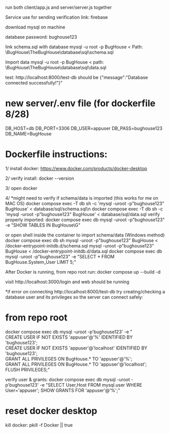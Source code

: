 

run both client/app.js and server/server.js together


Service use for sending verification link: firebase 

download mysql on machine

database password: bughouse123

link schema.sql with database
mysql -u root -p BugHouse < Path: \BugHouse\TheBugHouse\database\sql\schema.sql

Import data
mysql -u root -p BugHouse <  path: \BugHouse\TheBugHouse\database\sql\data.sql



test: http://localhost:8000/test-db
should be {"message":"Database connected successfully!"}"





# new server/.env file (for dockerfile 8/28)
DB_HOST=db
DB_PORT=3306
DB_USER=appuser
DB_PASS=bughouse123
DB_NAME=BugHouse

# Dockerfile instructions:
1/ install docker:
https://www.docker.com/products/docker-desktop

2/ verify install:
docker --version

3/ open docker

4/ *might need to verify if schema/data is imported (this works for me on MAC OS)
docker compose exec -T db sh -c 'mysql -uroot -p"bughouse123" BugHouse' < database/sql/schema.sql\n
docker compose exec -T db sh -c 'mysql -uroot -p"bughouse123" BugHouse' < database/sql/data.sql
verify properly imported:
docker compose exec db mysql -uroot -p"bughouse123" -e "SHOW TABLES IN BugHouse\G"


or open shell inside the container to import schema/data (Windows method)
docker compose exec db sh
mysql -uroot -p"bughouse123" BugHouse < /docker-entrypoint-initdb.d/schema.sql
mysql -uroot -p"bughouse123" BugHouse < /docker-entrypoint-initdb.d/data.sql
docker compose exec db mysql -uroot -p"bughouse123" -e "SELECT * FROM BugHouse.System_User LIMIT 5;"

After Docker is running, from repo root run:
docker compose up --build -d


visit http://localhost:3000/login
and web should be running





*if error on connecting http://localhost:8000/test-db
try creating/checking a database user and its privileges so the server can connect safely:
# from repo root
docker compose exec db mysql -uroot -p'bughouse123' -e "\
CREATE USER IF NOT EXISTS 'appuser'@'%' IDENTIFIED BY 'bughouse123'; \
CREATE USER IF NOT EXISTS 'appuser'@'localhost' IDENTIFIED BY 'bughouse123'; \
GRANT ALL PRIVILEGES ON BugHouse.* TO 'appuser'@'%'; \
GRANT ALL PRIVILEGES ON BugHouse.* TO 'appuser'@'localhost'; \
FLUSH PRIVILEGES;"

verify user & grants:
docker compose exec db mysql -uroot -p'bughouse123' -e "SELECT User,Host FROM mysql.user WHERE User='appuser'; SHOW GRANTS FOR 'appuser'@'%';"




# reset docker desktop
kill docker:
pkill -f Docker || true

